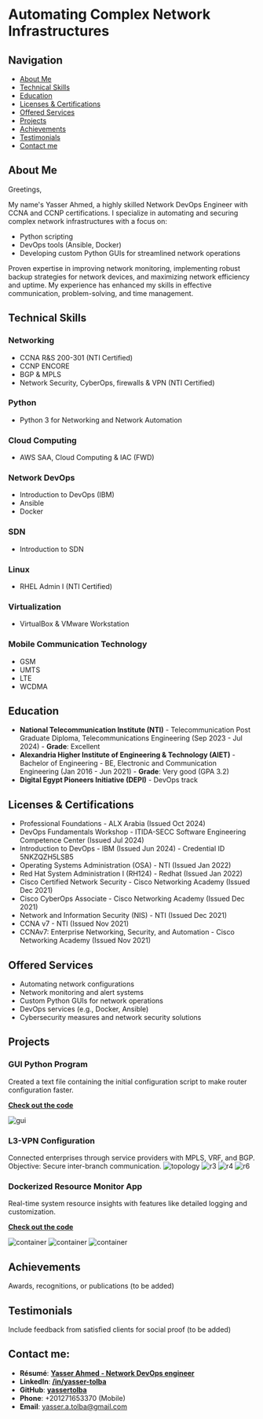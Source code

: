 # Automating Complex Network Infrastructures

## Navigation
- [About Me](#about-me)
- [Technical Skills](#technical-skills)
- [Education](#education)
- [Licenses & Certifications](#licenses-certifications)
- [Offered Services](#offered-services)
- [Projects](#projects)
- [Achievements](#achievements)
- [Testimonials](#testimonials)
- [Contact me](#contact-me)

## About Me
Greetings,

My name's Yasser Ahmed, a highly skilled Network DevOps Engineer with CCNA and CCNP certifications. I specialize in automating and securing complex network infrastructures with a focus on:
- Python scripting
- DevOps tools (Ansible, Docker)
- Developing custom Python GUIs for streamlined network operations

Proven expertise in improving network monitoring, implementing robust backup strategies for network devices, and maximizing network efficiency and uptime. My experience has enhanced my skills in effective communication, problem-solving, and time management.

## Technical Skills
### Networking
- CCNA R&S 200-301 (NTI Certified)
- CCNP ENCORE
- BGP & MPLS
- Network Security, CyberOps, firewalls & VPN (NTI Certified)

### Python
- Python 3 for Networking and Network Automation

### Cloud Computing
- AWS SAA, Cloud Computing & IAC (FWD)

### Network DevOps
- Introduction to DevOps (IBM)
- Ansible
- Docker

### SDN
- Introduction to SDN

### Linux
- RHEL Admin I (NTI Certified)

### Virtualization
- VirtualBox & VMware Workstation

### Mobile Communication Technology
- GSM
- UMTS
- LTE
- WCDMA

## Education
- **National Telecommunication Institute (NTI)** - Telecommunication Post Graduate Diploma, Telecommunications Engineering (Sep 2023 - Jul 2024) - **Grade**: Excellent
- **Alexandria Higher Institute of Engineering & Technology (AIET)** - Bachelor of Engineering - BE, Electronic and Communication Engineering (Jan 2016 - Jun 2021) - **Grade**: Very good (GPA 3.2)
- **Digital Egypt Pioneers Initiative (DEPI)** - DevOps track

## Licenses & Certifications
- Professional Foundations - ALX Arabia (Issued Oct 2024)
- DevOps Fundamentals Workshop - ITIDA-SECC Software Engineering Competence Center (Issued Jul 2024)
- Introduction to DevOps - IBM (Issued Jun 2024) - Credential ID 5NKZQZH5LSB5
- Operating Systems Administration (OSA) - NTI (Issued Jan 2022)
- Red Hat System Administration I (RH124) - Redhat (Issued Jan 2022)
- Cisco Certified Network Security - Cisco Networking Academy (Issued Dec 2021)
- Cisco CyberOps Associate - Cisco Networking Academy (Issued Dec 2021)
- Network and Information Security (NIS) - NTI (Issued Dec 2021)
- CCNA v7 - NTI (Issued Nov 2021)
- CCNAv7: Enterprise Networking, Security, and Automation - Cisco Networking Academy (Issued Nov 2021)

## Offered Services
- Automating network configurations
- Network monitoring and alert systems
- Custom Python GUIs for network operations
- DevOps services (e.g., Docker, Ansible)
- Cybersecurity measures and network security solutions

## Projects
### GUI Python Program
Created a text file containing the initial configuration script to make router configuration faster.

<a href="https://github.com/yassertolba/Python-Projects/tree/main/Python_Network_Automation/Initial_Configration_GUI" target="_blank">**Check out the code**</a>

![gui](gui.jpg)

### L3-VPN Configuration
Connected enterprises through service providers with MPLS, VRF, and BGP. Objective: Secure inter-branch communication.
![topology](topology.jpg)
![r3](r3.jpg)
![r4](r4.jpg)
![r6](r6.jpg)

### Dockerized Resource Monitor App
Real-time system resource insights with features like detailed logging and customization.

<a href="https://github.com/yassertolba/DEPI-R2-Marathon-1-devops-project" target="_blank">**Check out the code**</a>

![container](1-container.jpg)
![container](2-dockerhub.jpg)
![container](3-test_at_remote_server.jpg)

## Achievements
Awards, recognitions, or publications (to be added)

## Testimonials
Include feedback from satisfied clients for social proof (to be added)

## Contact me:
- **Résumé**: <a href="https://drive.google.com/drive/folders/1QZLb1wvcIOEULS8MaPPAkqTzKQJ4tEHn?usp=drive_link" target="_blank">**Yasser Ahmed - Network DevOps engineer**</a>
- **LinkedIn**: <a href="https://linkedin.com/in/yasser-tolba" target="_blank">**/in/yasser-tolba**</a>
- **GitHub**: <a href="https://github.com/yassertolba" target="_blank">**yassertolba**</a>
- **Phone**: +201271653370 (Mobile)
- **Email**: <a href="mailto:yasser.a.tolba@gmail.com" target="_blank">yasser.a.tolba@gmail.com</a>
